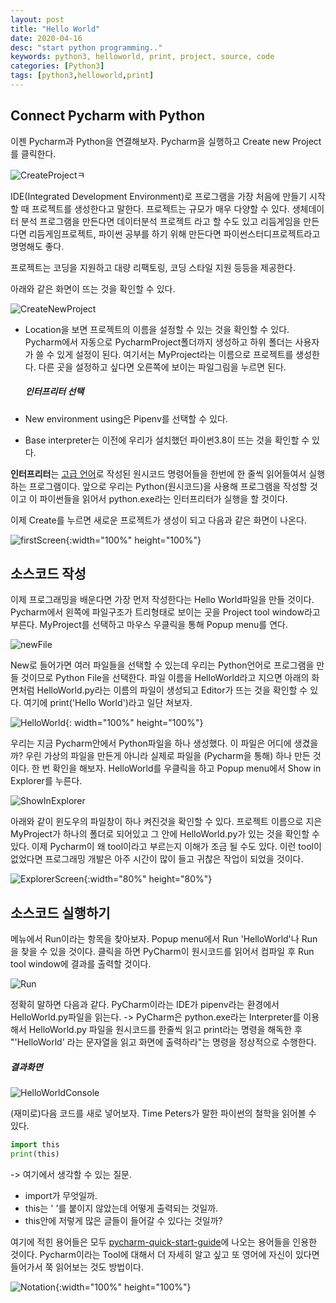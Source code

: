 ```yaml
---
layout: post
title: "Hello World"
date: 2020-04-16
desc: "start python programming.."
keywords: python3, helloworld, print, project, source, code
categories: [Python3]
tags: [python3,helloworld,print]
---
```


## Connect Pycharm with Python 

이젠 Pycharm과 Python을 연결해보자. Pycharm을 실행하고 Create new Project를 클릭한다. 

![CreateProject](/static/assets/img/blog/python3/01EnvSetting/CreateProject.png)ㅋ

IDE(Integrated Development Environment)로 프로그램을 가장 처음에 만들기 시작할 때 프로젝트를 생성한다고 말한다. 프로젝트는 규모가 매우 다양할 수 있다. 생체데이터 분석 프로그램을 만든다면 데이터분석 프로젝트 라고 할 수도 있고 리듬게임을 만든다면 리듬게임프로젝트, 파이썬 공부를 하기 위해 만든다면 파이썬스터디프로젝트라고 명명해도 좋다.  

프로젝트는 코딩을 지원하고 대량 리팩토링, 코딩 스타일 지원 등등을 제공한다. 

 

아래와 같은 화면이 뜨는 것을 확인할 수 있다. 

![CreateNewProject](/static/assets/img/blog/python3/01EnvSetting/CreateNewProject.png)



* Location을 보면 프로젝트의 이름을 설정할 수 있는 것을 확인할 수 있다. Pycharm에서 자동으로 PycharmProject폴더까지 생성하고 하위 폴더는 사용자가 쓸 수 있게 설정이 된다. 여기서는 MyProject라는 이름으로 프로젝트를 생성한다. 다른 곳을 설정하고 싶다면 오른쪽에 보이는 파일그림을 누르면 된다. 

  

  ##### 인터프리터 선택

* New environment using은 Pipenv를 선택할 수 있다. 

* Base interpreter는 이전에 우리가 설치했던 파이썬3.8이 뜨는 것을 확인할 수 있다.



**인터프리터**는 [고급 언어](https://ko.wikipedia.org/wiki/고급_언어)로 작성된 원시코드 명령어들을 한번에 한 줄씩 읽어들여서 실행하는 프로그램이다. 앞으로 우리는 Python(원시코드)을 사용해 프로그램을 작성할 것이고 이 파이썬들을 읽어서 python.exe라는 인터프리터가 실행을 할 것이다.

 

이제 Create를 누르면 새로운 프로젝트가 생성이 되고 다음과 같은 화면이 나온다. 

![firstScreen](/static/assets/img/blog/python3/01EnvSetting/firstScreen.png){:width="100%" height="100%"}



## 소스코드 작성

이제 프로그래밍을 배운다면 가장 먼저 작성한다는 Hello World파일을 만들 것이다. Pycharm에서 왼쪽에 파일구조가 트리형태로 보이는 곳을 Project tool window라고 부른다. MyProject를 선택하고 마우스 우클릭을 통해 Popup menu를 연다. 

![newFile](/static/assets/img/blog/python3/01EnvSetting/newFile.png)



New로 들어가면 여러 파일들을 선택할 수 있는데 우리는 Python언어로 프로그램을 만들 것이므로 Python File을 선택한다. 파일 이름을 HelloWorld라고 지으면 아래의 화면처럼 HelloWorld.py라는 이름의 파일이 생성되고 Editor가 뜨는 것을 확인할 수 있다. 여기에 print('Hello World')라고 일단 쳐보자. 

![HelloWorld](/static/assets/img/blog/python3/01EnvSetting/HelloWorld.png){: width="100%" height="100%"}



우리는 지금 Pycharm안에서 Python파일을 하나 생성했다. 이 파일은 어디에 생겼을까? 우린 가상의 파일을 만든게 아니라 실제로 파일을 (Pycharm을 통해) 하나 만든 것이다. 한 번 확인을 해보자. HelloWorld를 우클릭을 하고 Popup menu에서 Show in Explorer를 누른다. 

![ShowInExplorer](/static/assets/img/blog/python3/01EnvSetting/ShowInExplorer.png)



아래와 같이 윈도우의 파일창이 하나 켜진것을 확인할 수 있다. 프로젝트 이름으로 지은 MyProject가 하나의 폴더로 되어있고 그 안에 HelloWorld.py가 있는 것을 확인할 수 있다. 이제 Pycharm이 왜 tool이라고 부르는지 이해가 조금 될 수도 있다. 이런 tool이 없었다면 프로그래밍 개발은 아주 시간이 많이 들고  귀찮은 작업이 되었을 것이다. 

![ExplorerScreen](/static/assets/img/blog/python3/01EnvSetting/ExplorerScreen.png){:width="80%" height="80%"}



## 소스코드 실행하기

메뉴에서 Run이라는 항목을 찾아보자. Popup menu에서 Run 'HelloWorld'나 Run을 찾을 수 있을 것이다. 클릭을 하면 PyCharm이 원시코드를 읽어서 컴파일 후 Run tool window에 결과를 출력할 것이다. 

![Run](/static/assets/img/blog/python3/01EnvSetting/Run.png)

정확히 말하면 다음과 같다. PyCharm이라는 IDE가 pipenv라는 환경에서 HelloWorld.py파일을 읽는다. -> PyCharm은 python.exe라는 Interpreter를 이용해서 HelloWorld.py 파일을 원시코드를 한줄씩 읽고 print라는 명령을 해독한 후 "'HelloWorld' 라는 문자열을 읽고 화면에 출력하라"는 명령을 정상적으로 수행한다. 

##### 결과화면

![HelloWorldConsole](/static/assets/img/blog/python3/01EnvSetting/HelloWorldConsole.png)



(재미로)다음 코드를 새로 넣어보자. Time Peters가 말한 파이썬의 철학을 읽어볼 수 있다. 

~~~python
import this
print(this)
~~~

-> 여기에서 생각할 수 있는 질문.

* import가 무엇일까. 
* this는 ' '를 붙이지 않았는데 어떻게 출력되는 것일까. 
* this안에 저렇게 많은 글들이 들어갈 수 있다는 것일까?



여기에 적힌 용어들은 모두 [pycharm-quick-start-guide](https://www.jetbrains.com/help/pycharm/installation-guide.html)에 나오는 용어들을 인용한 것이다. Pycharm이라는 Tool에 대해서 더 자세히 알고 싶고 또 영어에 자신이 있다면 들어가서 쭉 읽어보는 것도 방법이다. 

![Notation](/static/assets/img/blog/python3/01EnvSetting/Notation.png){:width="100%" height="100%"}

